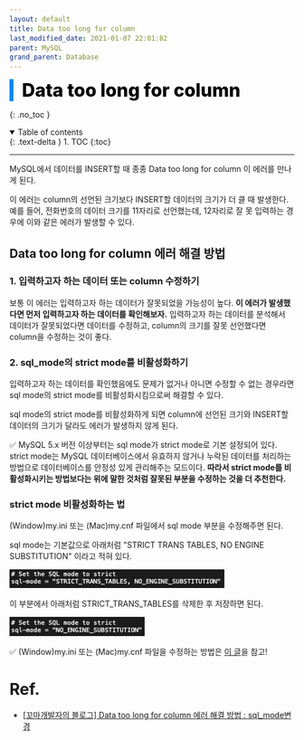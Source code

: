 ```yaml
---
layout: default
title: Data too long for column
last_modified_date: 2021-01-07 22:01:82
parent: MySQL
grand_parent: Database
---
```


<div style="font-size:32px; font-weight: 800; border-left: 7px solid #0687f0; padding-left:15px !important; color:#000000; margin-bottom:15px;">Data too long for column</div>

{: .no_toc }

<details open markdown="block">
  <summary>
    Table of contents
  </summary>
  {: .text-delta }
1. TOC
{:toc}
</details>

---

MySQL에서 데이터를 INSERT할 때 종종 Data too long for column 이 에러를 만나게 된다.

이 에러는 column의 선언된 크기보다 INSERT할 데이터의 크기가 더 클 때 발생한다. 예를 들어, 전화번호의 데이터 크기를 11자리로 선언했는데, 12자리로 잘 못 입력하는 경우에 이와 같은 에러가 발생할 수 있다.

## Data too long for column 에러 해결 방법

### 1. 입력하고자 하는 데이터 또는 column 수정하기

보통 이 에러는 입력하고자 하는 데이터가 잘못되었을 가능성이 높다. **이 에러가 발생했다면 먼저 입력하고자 하는 데이터를 확인해보자.** 입력하고자 하는 데이터를 분석해서 데이터가 잘못되었다면 데이터를 수정하고, column의 크기를 잘못 선언했다면 column을 수정하는 것이 좋다.

### 2. sql_mode의 strict mode를 비활성화하기

입력하고자 하는 데이터를 확인했음에도 문제가 없거나 아니면 수정할 수 없는 경우라면 sql mode의 strict mode를 비활성화시킴으로써 해결할 수 있다.

sql mode의 strict mode를 비활성화하게 되면 column에 선언된 크기와 INSERT할 데이터의 크기가 달라도 에러가 발생하지 않게 된다.

✅ MySQL 5.x 버전 이상부터는 sql mode가 strict mode로 기본 설정되어 있다. strict mode는 MySQL 데이터베이스에서 유효하지 않거나 누락된 데이터를 처리하는 방법으로 데이터베이스를 안정성 있게 관리해주는 모드이다. **따라서 strict mode를 비활성화시키는 방법보다는 위에 말한 것처럼 잘못된 부분을 수정하는 것을 더 추천한다.**

### strict mode 비활성화하는 법

(Window)my.ini 또는 (Mac)my.cnf 파일에서 sql mode 부분을 수정해주면 된다.

sql mode는 기본값으로 아래처럼 "STRICT TRANS TABLES, NO ENGINE SUBSTITUTION" 이라고 적혀 있다.

![data_long1](/assets/images/database/data_long1.png)

이 부분에서 아래처럼 STRICT_TRANS_TABLES를 삭제한 후 저장하면 된다.

![data_long2](/assets/images/database/data_long2.png)

✅ (Window)my.ini 또는 (Mac)my.cnf 파일을 수정하는 방법은 [이 글](https://2dowon.netlify.app/database/error-code-1290/)을 참고!

# Ref.

- [[꼬마개발자의 블로그] Data too long for column 에러 해결 방법 : sql_mode변경](https://m.blog.naver.com/PostView.nhn?blogId=devks0228&logNo=221637966872&proxyReferer=https:%2F%2Fwww.google.com%2F)
